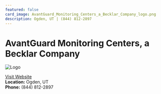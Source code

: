 ```yaml
---
featured: false
card_image: AvantGuard_Monitoring_Centers_a_Becklar_Company_logo.png
description: Ogden, UT | (844) 812-2897
---
```


# AvantGuard Monitoring Centers, a Becklar Company
<img src="AvantGuard_Monitoring_Centers_a_Becklar_Company_logo.png" alt="Logo" style="max-width: 200px; height: auto;">

<a href="https://www.agmonitoring.com">Visit Website</a>  
**Location:** Ogden, UT  
**Phone:** (844) 812-2897
